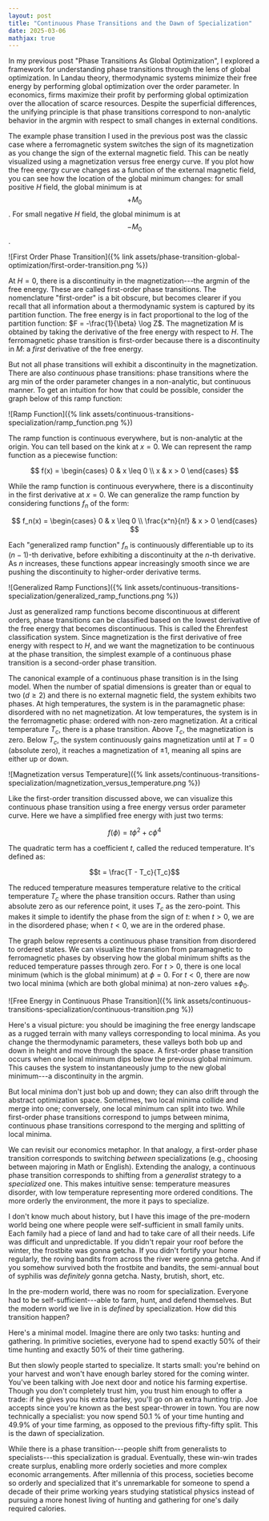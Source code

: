 ```yaml
---
layout: post
title: "Continuous Phase Transitions and the Dawn of Specialization"
date: 2025-03-06
mathjax: true
---
```


In my previous post "Phase Transitions As Global Optimization", I explored a framework for 
understanding phase transitions through the lens of global optimization. 
In Landau theory, thermodynamic systems minimize their free energy by performing global optimization over the order parameter. 
In economics, firms maximize their profit by performing global optimization over the allocation of scarce resources. 
Despite the superficial differences, the unifying principle is that phase transitions correspond to non-analytic behavior
in the argmin with respect to small changes in external conditions.

The example phase transition I used in the previous post was the classic case where a ferromagnetic system switches the sign of its magnetization as you change the sign of the external magnetic field. This can be neatly visualized using a magnetization versus free energy curve. If you plot how the free energy curve changes as a function of the external magnetic field, you can see how the location of the global minimum changes: for small positive $H$ field, the global minimum is at $$+M_0$$. For small negative $H$ field, the global minimum is at $$-M_0$$.

![First Order Phase Transition]({% link assets/phase-transition-global-optimization/first-order-transition.png %})

At $H=0$, there is a discontinuity in the magnetization---the argmin of the free energy. These are called first-order phase transitions. The nomenclature "first-order" is a bit obscure, but becomes clearer if you recall that all information about a thermodynamic system is captured by its partition function. The free energy is in fact proportional to the log of the partition function: $F = -\frac{1}{\beta} \log Z$. The magnetization $M$ is obtained by taking the derivative of the free energy with respect to $H$. The ferromagnetic phase transition is first-order because there is a discontinuity in $M$: a *first* derivative of the free energy. 

But not all phase transitions will exhibit a discontinuity in the magnetization. There are also *continuous* phase transitions: phase transitions where the arg min of the order parameter changes in a non-analytic, but continuous manner. To get an intuition for how
that could be possible, consider the graph below of this ramp function:

![Ramp Function]({% link assets/continuous-transitions-specialization/ramp_function.png %})

The ramp function is continuous everywhere, but is non-analytic at the origin. You can tell based on the kink at $x =0$.
We can represent the ramp function as a piecewise function:

$$
f(x) = \begin{cases}
0 & x \leq 0 \\
x & x > 0
\end{cases}
$$

While the ramp function is continuous everywhere, there is a discontinuity in the first derivative
at $x = 0$. We can generalize the ramp function by considering functions $f_n$ of the form:

$$
f_n(x) = \begin{cases}
0 & x \leq 0 \\
\frac{x^n}{n!} & x > 0
\end{cases}
$$

Each "generalized ramp function" $f_n$ is continuously differentiable up to its $(n-1)$-th derivative, before exhibiting a discontinuity at the $n$-th derivative. As $n$ increases, these functions appear increasingly smooth since we are pushing the discontinuity to higher-order derivative terms.

![Generalized Ramp Functions]({% link assets/continuous-transitions-specialization/generalized_ramp_functions.png %})

Just as generalized ramp functions become discontinuous at different orders, phase transitions can be classified based on the lowest derivative of the free energy that becomes discontinuous. This is called the Ehrenfest classification system. Since magnetization is the first derivative of free energy with respect to $H$, and we want the magnetization to be continuous at the phase transition, the simplest example of a continuous phase transition is a second-order phase transition.

The canonical example of a continuous phase transition is in the Ising model. When the number of spatial dimensions is greater than or equal to two ($d \geq 2$) and there is no external magnetic field, the system exhibits two phases. At high temperatures, the system is in the paramagnetic phase: disordered with no net magnetization. At low temperatures, the system is in the ferromagnetic phase: ordered with non-zero magnetization. At a critical temperature $T_c$, there is a phase transition. Above $T_c$, the magnetization is zero. Below $T_c$, the system continuously gains magnetization until at $T = 0$ (absolute zero), it reaches a magnetization of $\pm 1$, meaning all spins are either up or down.

![Magnetization versus Temperature]({% link assets/continuous-transitions-specialization/magnetization_versus_temperature.png %})

Like the first-order transition discussed above, we can visualize this continuous phase transition using a free energy versus order parameter curve. Here we have a simplified free energy with just two terms:

$$f(\phi) = t \phi^2 + c\phi^4$$

The quadratic term has a coefficient $t$, called the reduced temperature. It's defined as:

$$t = \frac{T - T_c}{T_c}$$

The reduced temperature measures temperature relative to the critical temperature $T_c$ where the phase transition occurs. Rather than using absolute zero as our reference point, it uses $T_c$ as the zero-point. This makes it simple to identify the phase from the sign of $t$: when $t > 0$, we are in the disordered phase; when $t < 0$, we are in the ordered phase.

The graph below represents a continuous phase transition from disordered to ordered states. We can visualize the transition from paramagnetic to ferromagnetic phases by observing how the global minimum shifts as the reduced temperature passes through zero. For $t > 0$, there is one local minimum (which is the global minimum) at $\phi = 0$. For $t < 0$, there are now two local minima (which are both
global minima) at non-zero values $\pm \phi_0$.

![Free Energy in Continuous Phase Transition]({% link assets/continuous-transitions-specialization/continuous-transition.png %})

Here's a visual picture: you should be imagining the free energy landscape as a rugged terrain with many valleys corresponding to local minima. As you change the thermodynamic parameters, these valleys both bob up and down in height and move through the space. A first-order phase transition occurs when one local minimum dips below the previous global minimum. This causes the system to instantaneously jump to the new global minimum---a discontinuity in the argmin.

But local minima don't just bob up and down; they can also drift through the abstract optimization space. Sometimes, two local minima collide and merge into one; conversely, one local minimum can split into two. While first-order phase transitions correspond to jumps between minima, continuous phase transitions correspond to the merging and splitting of local minima.

We can revisit our economics metaphor. In that analogy, a first-order phase transition corresponds to switching *between* specializations (e.g., choosing between majoring in Math or English). Extending the analogy, a continuous phase transition corresponds to shifting from a *generalist* strategy to a *specialized* one. This makes intuitive sense: temperature measures disorder, with low temperature representing more ordered conditions. The more orderly the environment, the more it pays to specialize.

I don't know much about history, but I have this image of the pre-modern world being one where people were self-sufficient in small family units. Each family had a piece of land and had to take care of all their needs. Life was difficult and unpredictable. If you didn't repair your roof before the winter, the frostbite was gonna getcha. If you didn't fortify your home regularly, the roving bandits from across the river were gonna getcha. And if you somehow survived both the frostbite and bandits, the semi-annual bout of syphilis was *definitely* gonna getcha. Nasty, brutish, short, etc.

In the pre-modern world, there was no room for specialization. Everyone had to be self-sufficient---able to farm, hunt, and defend themselves. But the modern world we live in is *defined* by specialization. How did this transition happen?

Here's a minimal model. Imagine there are only two tasks: hunting and gathering. In primitive societies, everyone had to spend exactly 50% of their time hunting and exactly 50% of their time gathering.

But then slowly people started to specialize. It starts small: you're behind on your harvest and won't have enough barley stored for the coming winter. You've been talking with Joe next door and notice his farming expertise. Though you don't completely trust him, you trust him enough to offer a trade: if he gives you his extra barley, you'll go on an extra hunting trip. Joe accepts since you're known as the best spear-thrower in town. You are now technically a specialist: you now spend 50.1 % of your time hunting and 49.9% of your time farming, as opposed to the previous fifty-fifty split. This is the dawn of specialization.

While there is a phase transition---people shift from generalists to specialists---this specialization is gradual. Eventually, these win-win trades create surplus, enabling more orderly societies and more complex economic arrangements. After millennia of this process, societies become so orderly and specialized that it's unremarkable for someone to spend a decade of their prime working years studying statistical physics instead of pursuing a more honest living of hunting and gathering for one's daily required calories.